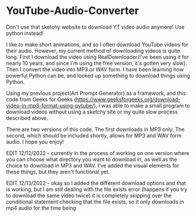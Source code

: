 # YouTube-Audio-Converter
Don't use that sketchy website to download YT video audio anymore! Use python instead!


I like to make short animations, and so I often download YouTube videos for their audio. However, my current method of downloading videos is quite long. First I download the video using RealDownloader(I've been using it for nearly 10 years, and since I'm using the free version, it's gotten very slow). Then I convert the video into MP3 or WAV form. I have been learning how powerful Python can be, and looked up something to download things using Python.

Using my previous project(Art Prompt Generator) as a framework, and this code from Geeks for Geeks (https://www.geeksforgeeks.org/download-video-in-mp3-format-using-pytube/), I was able to make a small program to download videos without using a sketchy site or my quite slow process described above.

There are two versions of this code. The first downloads in MP3 only. The second, which should be included shortly, allows for MP3 and WAV form audio. I hope you enjoy!

EDIT 12/12/2022 - currently in the process of working on one version where you can choose what directory you want to download in, as well as the choice to download in MP3 and WAV. I've added the visual elements for these things, but they aren't functional yet.

EDIT 12/13/2022 - okay so I added the different download options and that is working, but I am still dealing with the file exists error (happens if you try to download the same video twice) it is completely skipping over the conditional statement checking that the file exists, so it only downloads in mp4 audio for the time being


